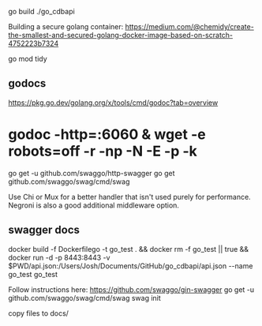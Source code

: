 go build
./go_cdbapi

Building a secure golang container: https://medium.com/@chemidy/create-the-smallest-and-secured-golang-docker-image-based-on-scratch-4752223b7324

go mod tidy


## godocs
https://pkg.go.dev/golang.org/x/tools/cmd/godoc?tab=overview

# godoc -http=:6060 & wget -e robots=off -r -np -N -E -p -k 

go get -u github.com/swaggo/http-swagger
go get github.com/swaggo/swag/cmd/swag


Use Chi or Mux for a better handler that isn't used purely for performance. Negroni is also a good additional middleware option.


## swagger docs
docker build -f Dockerfilego -t go_test . && docker rm -f go_test || true && docker run -d -p 8443:8443 -v $PWD/api.json:/Users/Josh/Documents/GitHub/go_cdbapi/api.json --name go_test go_test

Follow instructions here: https://github.com/swaggo/gin-swagger
go get -u github.com/swaggo/swag/cmd/swag
swag init

copy files to docs/
